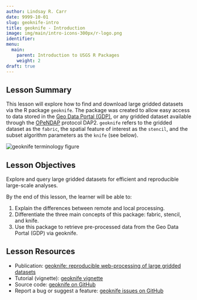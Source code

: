 ```yaml
---
author: Lindsay R. Carr
date: 9999-10-01
slug: geoknife-intro
title: geoknife - Introduction
image: img/main/intro-icons-300px/r-logo.png
identifier: 
menu:
  main:
    parent: Introduction to USGS R Packages
    weight: 2
draft: true
---
```

Lesson Summary
--------------

This lesson will explore how to find and download large gridded datasets via the R package `geoknife`. The package was created to allow easy access to data stored in the [Geo Data Portal (GDP)](https://cida.usgs.gov/gdp/), or any gridded dataset available through the [OPeNDAP](https://www.opendap.org/) protocol DAP2. `geoknife` refers to the gridded dataset as the `fabric`, the spatial feature of interest as the `stencil`, and the subset algorithm parameters as the `knife` (see below).

![geoknife terminology figure](../static/img/geoknife_summary.png "figure illustrating definitions of fabric, stencil, and knife")

Lesson Objectives
-----------------

Explore and query large gridded datasets for efficient and reproducible large-scale analyses.

By the end of this lesson, the learner will be able to:

1.  Explain the differences between remote and local processing.
2.  Differentiate the three main concepts of this package: fabric, stencil, and knife.
3.  Use this package to retrieve pre-processed data from the Geo Data Portal (GDP) via geoknife.

Lesson Resources
----------------

-   Publication: [geoknife: reproducible web-processing of large gridded datasets](http://onlinelibrary.wiley.com/doi/10.1111/ecog.01880/abstract)
-   Tutorial (vignette): [geoknife vignette](https://cran.r-project.org/web/packages/geoknife/vignettes/geoknife.html)
-   Source code: [geoknife on GitHub](https://github.com/USGS-R/geoknife)
-   Report a bug or suggest a feature: [geoknife issues on GitHub](https://github.com/USGS-R/geoknife/issues)
